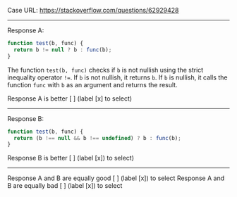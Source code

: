 Case URL: https://stackoverflow.com/questions/62929428

------
Response A:


```javascript
function test(b, func) {
  return b != null ? b : func(b);
}
```

The function `test(b, func)` checks if `b` is not nullish using the strict inequality operator `!=`. If `b` is not nullish, it returns `b`. If `b` is nullish, it calls the function `func` with `b` as an argument and returns the result.

Response A is better [ ] (label [x] to select)

-------
Response B:

```javascript
function test(b, func) {
  return (b !== null && b !== undefined) ? b : func(b);
}
```


Response B is better [ ] (label [x]) to select)

-------

Response A and B are equally good [ ] (label [x]) to select
Response A and B are equally bad [ ] (label [x]) to select
